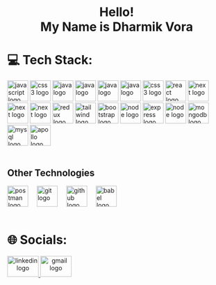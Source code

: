 <h1 align="center">Hello!<br>My Name is Dharmik Vora</h1>

<!--
<h1> 💫 About Me:</h1>
<h4>👯 I’m looking to collaborate on React</h4>
<h4>🌱 I’m currently learning back-end development</h4>
<h4>💬 Ask me about java, javascript, react</h4>
<h4>📫 How to reach me voradharmik81@gamil.com</h4>
<hr />
<br />
-->

<!--
<h2 align="center">Most Recent Work</h2>

<br />

<a href="https://souled-store-six.vercel.app" align="left">
  <img align="left" height="180" src="https://encrypted-tbn0.gstatic.com/images?q=tbn:ANd9GcRCeNzi6daRctY2MSMxGfQmuO9lDj7FiSQJ-3ytb2nAenaZzXk9SlmIQgCR4UvjHeT0ivA&usqp=CAU"/>
</a>

<h3 align="left">The Souled Store</h3>

<p>Developed user-centric e-commerce website with user authentication and authorization. It has categories of products, detailed product page. 
  Authenticated users have access to cart page, order page to track the order, profile page to see and edit the user information. </p>
<a href="https://souled-store-six.vercel.app" align="left" target="_blank" rel="reopener noreferrer">See Demo</a>

<br />
<br />

<a href="https://sound-cloud-clone-react-project-1-o4mx250y2w4d.vercel.app" align="left">
  <img align="left" height="210" width="230" src="https://encrypted-tbn2.gstatic.com/images?q=tbn:ANd9GcR6bcpLumWW4vBwO8jGhO5NsXtAAdd5zRtywj1yZbBMuE1_fPK5"  />
</a>

<h3 align="left">Sound Cloud</h3>

<p align="left">Developed user-centric web features: streamlined authentication, personalized playlists, advanced search, and detailed content pages for seamless user experience.</p>

<a href="https://sound-cloud-clone-react-project-1-o4mx250y2w4d.vercel.app" align="left" target="_blank" rel="reopener noreferrer">See Demo</a>

<br />
<br />
<br />
-->

<h1>💻 Tech Stack:</h1>

<div>
    <img src="https://img.shields.io/badge/JavaScript-F7DF1E?logo=javascript&logoColor=black&style=for-the-badge" height="48" alt="javascript logo"  />
<!--     <img width="6" /> -->
    <img src="https://img.shields.io/badge/typescript-%23007ACC.svg?style=for-the-badge&logo=typescript&logoColor=white" height="48" alt="css3 logo"  />
<!--     <img width="6" /> -->
    <img src="https://img.shields.io/badge/java-%23ED8B00.svg?style=for-the-badge&logo=openjdk&logoColor=white" height="48" alt="java logo" />
    <img src="https://shields.io/badge/-PHP-3776AB?style=flat&logo=php" height="48" alt="java logo" />
    <img src="https://img.shields.io/badge/Go-00ADD8?logo=Go&logoColor=white&style=for-the-badge" height="48" alt="java logo" />
    <img src="https://shields.io/badge/-Rust-3776AB?style=flat&logo=rust" height="48" alt="java logo" />
<!--     <img width="6" /> -->
    <img src="https://img.shields.io/badge/r-%23276DC3.svg?style=for-the-badge&logo=r&logoColor=white" height="48" alt="css3 logo"  />
    <img src="https://img.shields.io/badge/react-%2320232a.svg?style=for-the-badge&logo=react&logoColor=%2361DAFB" height="48" alt="react logo"  />
<!--     <img width="6" /> -->
    <img src="https://img.shields.io/badge/Next-white?style=for-the-badge&logo=next.js&logoColor=black" height="48" alt="next logo"  />
    <img src="https://img.shields.io/badge/Laravel-2e2e2e?logo=laravel" height="48" alt="next logo"  />
    <img src="https://img.shields.io/badge/Three.js-000000?style=for-the-badge&logo=three.js&logoColor=white" height="48" alt="next logo"  />
<!--     <img width="6" /> -->
    <img src="https://img.shields.io/badge/redux-%23593d88.svg?style=for-the-badge&logo=redux&logoColor=white" height="48" alt="redux logo"  />
<!--     <img width="6" /> -->
    <img src="https://img.shields.io/badge/tailwindcss-%2338B2AC.svg?style=for-the-badge&logo=tailwind-css&logoColor=white" height="48" alt="tailwind logo"  />
<!--     <img width="6" /> -->
    <img src="https://img.shields.io/badge/bootstrap-%238511FA.svg?style=for-the-badge&logo=bootstrap&logoColor=white" height="48" alt="bootstrap logo"  />
<!--     <img width="6" /> -->
    <img src="https://img.shields.io/badge/Node.js-339933?logo=nodedotjs&logoColor=white&style=for-the-badge" height="48" alt="node logo"  />
    <img src="https://img.shields.io/badge/express.js-%23404d59.svg?style=for-the-badge&logo=express&logoColor=%2361DAFB" height="48" alt="express logo"/>
    <img src="https://img.shields.io/badge/nestjs-E0234E?style=for-the-badge&logo=nestjs&logoColor=white" height="48" alt="node logo"  />
<!--     <img width="6" /> -->
    <img src="https://img.shields.io/badge/MongoDB-47A248?logo=mongodb&logoColor=white&style=for-the-badge" height="48" alt="mongodb logo"/>
    <img src="https://img.shields.io/badge/postgresql-4169e1?style=for-the-badge&logo=postgresql&logoColor=white" height="48" alt="mysql logo"  />
<!--     <img width="6" /> -->
    <img src="https://img.shields.io/badge/-ApolloGraphQL-311C87?style=for-the-badge&logo=apollo-graphql" height="48" alt="apollo logo"  />
</div>

<br />

<h2>Other Technologies</h2>
<div>
  <img src="https://skillicons.dev/icons?i=postman" height="48" alt="postman logo"  />
  <img width="12" />
  <img src="https://skillicons.dev/icons?i=git" height="48" alt="git logo"  />
  <img width="12" />
  <img src="https://skillicons.dev/icons?i=github" height="48" alt="github logo"  />
  <img width="12" />
  <img src="https://img.shields.io/badge/Babel-F9DC3e?style=for-the-badge&logo=babel&logoColor=black" height="48" alt="babel logo"  />
</div>


<br />

<h1>🌐 Socials:</h1>

<div>
  <a align="center" href="https://www.linkedin.com/in/dharmik-vora-910279201">
    <img src="https://raw.githubusercontent.com/maurodesouza/profile-readme-generator/master/src/assets/icons/social/linkedin/default.svg" width="72" height="48" alt="linkedin logo"  />
  </a>
  <a align="center" href="mailto:voradharmik81@gmail.com">
    <img src="https://raw.githubusercontent.com/maurodesouza/profile-readme-generator/master/src/assets/icons/social/gmail/default.svg" width="72" height="48" alt="gmail logo"  />
  </a>
</div>

<br />
<br />
<!--
# 📊 GitHub Stats:
![](https://github-readme-stats.vercel.app/api?username=den319&theme=tokyonight&hide_border=true&include_all_commits=false&count_private=false)<br/>
![](https://github-readme-streak-stats.herokuapp.com/?user=den319&theme=tokyonight&hide_border=true)<br/>
![](https://github-readme-stats.vercel.app/api/top-langs/?username=den319&theme=tokyonight&hide_border=true&include_all_commits=false&count_private=false&layout=compact)
-->
